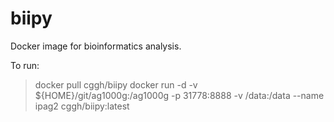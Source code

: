 # biipy
Docker image for bioinformatics analysis.

To run:
> docker pull cggh/biipy
> docker run -d -v ${HOME}/git/ag1000g:/ag1000g -p 31778:8888 -v /data:/data --name ipag2 cggh/biipy:latest


